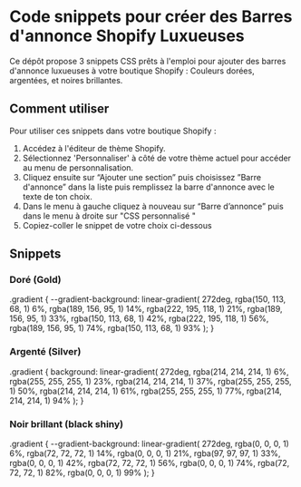 # Code snippets pour créer des Barres d'annonce Shopify Luxueuses

Ce dépôt propose 3 snippets CSS prêts à l'emploi pour ajouter des barres d'annonce luxueuses à votre boutique Shopify : Couleurs dorées, argentées, et noires brillantes.

## Comment utiliser

Pour utiliser ces snippets dans votre boutique Shopify :

1. Accédez à l'éditeur de thème Shopify.
2. Sélectionnez 'Personnaliser' à côté de votre thème actuel pour accéder au menu de personnalisation.
3. Cliquez ensuite sur “Ajouter une section” puis choisissez ”Barre d'annonce” dans la liste puis remplissez la barre d'annonce avec le texte de ton choix.
4. Dans le menu à gauche cliquez à nouveau sur “Barre d’annonce” puis dans le menu à droite sur "CSS personnalisé "
5. Copiez-coller le snippet de votre choix ci-dessous


## Snippets

### Doré (Gold)

.gradient {
  --gradient-background: linear-gradient(
    272deg,
    rgba(150, 113, 68, 1) 6%,
    rgba(189, 156, 95, 1) 14%,
    rgba(222, 195, 118, 1) 21%,
    rgba(189, 156, 95, 1) 33%,
    rgba(150, 113, 68, 1) 42%,
    rgba(222, 195, 118, 1) 56%,
    rgba(189, 156, 95, 1) 74%,
    rgba(150, 113, 68, 1) 93%
  );
}


### Argenté (Silver)
.gradient {
  background: linear-gradient(
    272deg,
    rgba(214, 214, 214, 1) 6%,
    rgba(255, 255, 255, 1) 23%,
    rgba(214, 214, 214, 1) 37%,
    rgba(255, 255, 255, 1) 50%,
    rgba(214, 214, 214, 1) 61%,
    rgba(255, 255, 255, 1) 77%,
    rgba(214, 214, 214, 1) 94%
  );
}

### Noir brillant (black shiny)
.gradient {
   --gradient-background: linear-gradient(
    272deg,
    rgba(0, 0, 0, 1) 6%,
    rgba(72, 72, 72, 1) 14%,
    rgba(0, 0, 0, 1) 21%,
    rgba(97, 97, 97, 1) 33%,
    rgba(0, 0, 0, 1) 42%,
    rgba(72, 72, 72, 1) 56%,
    rgba(0, 0, 0, 1) 74%,
    rgba(72, 72, 72, 1) 82%,
    rgba(0, 0, 0, 1) 99%
  );
}  
